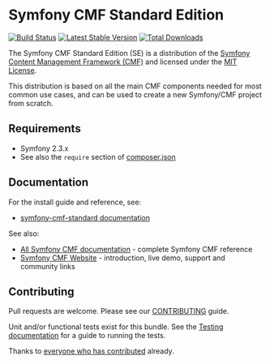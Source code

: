 # Symfony CMF Standard Edition

[![Build Status](https://secure.travis-ci.org/symfony-cmf/symfony-cmf-standard.png)](http://travis-ci.org/symfony-cmf/symfony-cmf-standard)
[![Latest Stable Version](https://poser.pugx.org/symfony-cmf/standard-edition/version.png)](https://packagist.org/packages/symfony-cmf/standard-edition)
[![Total Downloads](https://poser.pugx.org/symfony-cmf/standard-edition/d/total.png)](https://packagist.org/packages/symfony-cmf/standard-edition)

The Symfony CMF Standard Edition (SE) is a distribution of the
[Symfony Content Management Framework (CMF)](http://cmf.symfony.com/)
and licensed under the [MIT License](LICENSE).

This distribution is based on all the main CMF components needed for most common
use cases, and can be used to create a new Symfony/CMF project from scratch.


## Requirements

* Symfony 2.3.x
* See also the `require` section of [composer.json](composer.json)


## Documentation

For the install guide and reference, see:

* [symfony-cmf-standard documentation](http://symfony.com/doc/master/cmf/book/installation.html)

See also:

* [All Symfony CMF documentation](http://symfony.com/doc/master/cmf/index.html) - complete Symfony CMF reference
* [Symfony CMF Website](http://cmf.symfony.com/) - introduction, live demo, support and community links


## Contributing

Pull requests are welcome. Please see our [CONTRIBUTING](CONTRIBUTING.md) guide.

Unit and/or functional tests exist for this bundle. See the
[Testing documentation](http://symfony.com/doc/master/cmf/components/testing.html)
for a guide to running the tests.

Thanks to
[everyone who has contributed](https://github.com/symfony-cmf/symfony-cmf-standard/contributors) already.
